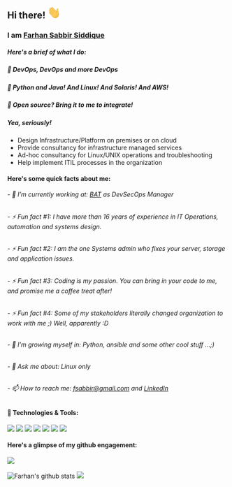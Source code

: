 

## Hi there! <img src='https://raw.githubusercontent.com/farhansabbir/farhansabbir/main/wave.gif' width='30px'>
### I am [Farhan Sabbir Siddique](https://www.linkedin.com/in/farhansabbir/)


##### Here's a brief of what I do:

#####  &#128204; DevOps, DevOps and more DevOps
#####  &#128204; Python and Java! And Linux! And Solaris! And AWS!
#####  &#128204; Open source? Bring it to me to integrate! 

##### Yea, seriously! 

- Design Infrastructure/Platform on premises or on cloud
- Provide consultancy for infrastructure managed services
- Ad-hoc consultancy for Linux/UNIX operations and troubleshooting
- Help implement ITIL processes in the organization



#### Here's some quick facts about me:
###### - &#128188; I’m currently working at: [BAT](https://bat.com) as DevSecOps Manager 
###### - ⚡ Fun fact #1: I have more than 16 years of experience in IT Operations, automation and systems design.
###### - ⚡ Fun fact #2: I am the one Systems admin who fixes your server, storage and application issues.
###### - ⚡ Fun fact #3: Coding is my passion. You can bring in your code to me, and promise me a coffee treat after!
###### - ⚡ Fun fact #4: Some of my stakeholders literally changed organization to work with me ;) Well, apparently :D
###### - &#127793; I’m growing myself in: Python, ansible and some other cool stuff ...;)
###### - 💬 Ask me about: Linux only
###### - 📫 How to reach me: fsabbir@gmail.com and [LinkedIn](https://www.linkedin.com/in/farhansabbir/)




#### 🔧 Technologies & Tools:
![](https://img.shields.io/badge/OS-Linux-informational?style=flat&logo=linux&logoColor=white&color=2bbc8a)
![](https://img.shields.io/badge/Editor-IntelliJ_IDEA-informational?style=flat&logo=intellij-idea&logoColor=white&color=blue)
![](https://img.shields.io/badge/Mobile_Apps-Flutter-blue&logoColor=white&color=blue)
![](https://img.shields.io/badge/Code-Python-informational?style=flat&logo=python&logoColor=white&color=2bbc8a)
![](https://img.shields.io/badge/Shell-Bash-informational?style=flat&logo=gnu-bash&logoColor=white&color=blue)
![](https://img.shields.io/badge/Tools-PostgreSQL-informational?style=flat&logo=postgresql&logoColor=white&color=2bbc8a)
![](https://img.shields.io/badge/Tools-Docker-informational?style=flat&logo=docker&logoColor=white&color=blue)



#### Here's a glimpse of my github engagement:

![](https://komarev.com/ghpvc/?username=farhansabbir&style=flat&color=brightgreen)

![Farhan's github stats](https://github-readme-stats.vercel.app/api?username=farhansabbir&show_icons=true&bgcolor=#ffffff&include_all_commits=true&count_private=true) <img src="https://github-readme-stats.vercel.app/api/top-langs/?username=farhansabbir&hide=html,javascript,css&bgcolor=#ffffff&count_private=true&layout=compact"/>




